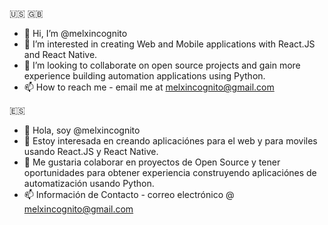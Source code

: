 🇺🇸 🇬🇧
- 👋 Hi, I’m @melxincognito
- 👀 I’m interested in creating Web and Mobile applications with React.JS and React Native. 
- 💞️ I’m looking to collaborate on open source projects and gain more experience building automation applications using Python. 
- 📫 How to reach me - email me at melxincognito@gmail.com

🇪🇸
- 👋 Hola, soy @melxincognito
- 👀 Estoy interesada en creando aplicaciónes para el web y para moviles usando React.JS y React Native. 
- 💞️ Me gustaria colaborar en proyectos de Open Source y tener oportunidades para obtener experiencia construyendo aplicaciónes de automatización usando Python.
- 📫 Información de Contacto - correo electrónico @ melxincognito@gmail.com

